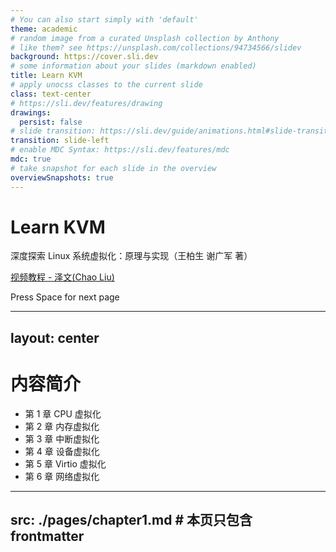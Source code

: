 ```yaml
---
# You can also start simply with 'default'
theme: academic
# random image from a curated Unsplash collection by Anthony
# like them? see https://unsplash.com/collections/94734566/slidev
background: https://cover.sli.dev
# some information about your slides (markdown enabled)
title: Learn KVM
# apply unocss classes to the current slide
class: text-center
# https://sli.dev/features/drawing
drawings:
  persist: false
# slide transition: https://sli.dev/guide/animations.html#slide-transitions
transition: slide-left
# enable MDC Syntax: https://sli.dev/features/mdc
mdc: true
# take snapshot for each slide in the overview
overviewSnapshots: true
---
```


# Learn KVM
深度探索 Linux 系统虚拟化：原理与实现（王柏生 谢广军 著）

[视频教程 - 泽文(Chao Liu)](https://www.bilibili.com/video/BV1MyyHYbEPa)

<div class="pt-12">
  <span @click="$slidev.nav.next" class="px-2 py-1 rounded cursor-pointer" hover="bg-white bg-opacity-10">
    Press Space for next page <carbon:arrow-right class="inline"/>
  </span>
</div>

<div class="abs-br m-6 flex gap-2">
  <a href="https://github.com/zevorn/learn-kvm" target="_blank" alt="GitHub" title="Open in GitHub"
    class="text-xl slidev-icon-btn opacity-50 !border-none !hover:text-white">
    <carbon-logo-github />
  </a>
</div>

<!--
The last comment block of each slide will be treated as slide notes. It will be visible and editable in Presenter Mode along with the slide. [Read more in the docs](https://sli.dev/guide/syntax.html#notes)
-->

---
layout: center
---

# 内容简介

- 第 1 章 CPU 虚拟化
- 第 2 章 内存虚拟化
- 第 3 章 中断虚拟化
- 第 4 章 设备虚拟化
- 第 5 章 Virtio 虚拟化
- 第 6 章 网络虚拟化

---
src: ./pages/chapter1.md  # 本页只包含 frontmatter
---
